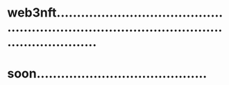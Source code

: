 # web3nft....................................................................................................................
# soon..........................................
